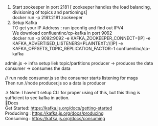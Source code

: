 1. Start zookeeper in port 2181 [ zookeeper handles the load balancing, divisioning of topics and partionings]  
   docker run -p 2181:2181 zookeeper  
2. Setup Kafka   
   TO get your IP Address : run ipconfig and find out IPV4  
   We download confluentinc/cp-kafka in port 9092  
   docker run -p 9092:9092 -e KAFKA_ZOOKEEPER_CONNECT=[IP] -e KAFKA_ADVERTISED_LISTENERS=PLAINTEXT://[IP] -e KAFKA_OFFSETS_TOPIC_REPLICATION_FACTOR=1 confluentinc/cp-kafka

  
admin.js -> infra setup liek topic/partitions
producer -> produces the data
consumer -> consumes the data

// run node consumer.js so the consumer starts listening for msgs  
Then run 
//node producer.js so a data is producer



↗️ Note: I haven't setup CLI for proper using of this, but this thing is sufficient to see kafka in action.  
📗Docs  
Get Started: https://kafka.js.org/docs/getting-started  
Producinng : https://kafka.js.org/docs/producing  
Consuming : https://kafka.js.org/docs/consuming
